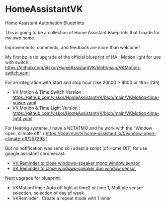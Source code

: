 # HomeAssistantVK

Home Assistant Automation Blueprints

This is going to be a collection of Home Assistant Blueprints that I made for my own home.

Improvements, comments, and feedback are more than welcome!

My first bp is un upgrade of the officiel blueprint of HA : Motion light for use with switch : https://github.com/viskor/HomeAssistantVK/blob/main/VKMotion-switch.yaml

For an integration with Start and stop hour (like 20h00 > 8h00 or 18h> 23h) 
- VK Motion & Time Switch Version : https://github.com/viskor/HomeAssistantVK/blob/main/VKMotion-time-power.yaml
- VK Motion & Time Light Version : https://github.com/viskor/HomeAssistantVK/blob/main/VKMotion-time-light.yaml


For Heating systeme, i have a NETATMO and he work with the "Window open, climate off" ( https://community.home-assistant.io/t/window-open-climate-off/257293 ) 


But no notification was send so i adapt a script (of Home OIT) for use google assistant chromecast:

- [VK Reminder to close windows-speaker mono window sensor](https://github.com/viskor/HomeAssistantVK/blob/main/VK-Reminder_googlespeak-mono.yaml)
- [VK Reminder to close windows-speaker duo window sensor](https://github.com/viskor/HomeAssistantVK/blob/main/VK-Reminder_googlespeak-duo.yaml)


Next upgrade for blueprint: 
- VKMotionTime : Auto off light at time2 or time 1, Multiple sensor selection, selection of day of week   
- VKReminder : Create a repeat mode with 1 timer
